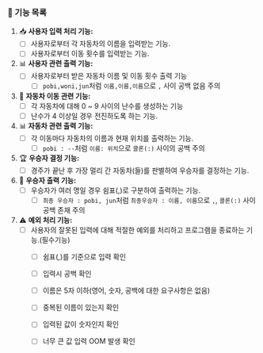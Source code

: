### **🌟 기능 목록**

1. 📥 **사용자 입력 처리 기능:**
   - [ ] 사용자로부터 각 자동차의 이름을 입력받는 기능.
   - [ ] 사용자로부터 이동 횟수를 입력받는 기능.

2. 📊 **사용자 관련 출력 기능:**
   - [ ] 사용자로부터 받은 자동차 이름 및 이동 횟수 출력 기능
     - [ ] `pobi,woni,jun`처럼 `이름,이름,이름`으로 `,` 사이 공백 없음 주의

3. 🚗 **자동차 이동 관련 기능:**
   - [ ] 각 자동차에 대해 0 ~ 9 사이의 난수를 생성하는 기능
   - [ ] 난수가 4 이상일 경우 전진하도록 하는 기능.

4. 📊 **자동차 관련 출력 기능:**
   - [ ] 각 이동마다 자동차의 이름과 현재 위치를 출력하는 기능.
      - [ ] `pobi : --`처럼 `이름: 위치`으로 `콜론(:)` 사이의 공백 주의
5. 🏆 **우승자 결정 기능:**
   - [ ] 경주가 끝난 후 가장 멀리 간 자동차(들)를 판별하여 우승자를 결정하는 기능.

6. 🏅 **우승자 출력 기능:**
   - [ ] 우승자가 여러 명일 경우 쉼표(,)로 구분하여 출력하는 기능.
     - [ ] `최종 우승자 : pobi, jun`처럼 `최종우승자 : 이름, 이름`으로 `,`, `콜론(:)` 사이 공백 존재 주의

7. ⚠️ **예외 처리 기능:**
   - [ ] 사용자의 잘못된 입력에 대해 적절한 예외를 처리하고 프로그램을 종료하는 기능.(필수기능)
     - [ ] 쉼표(,)를 기준으로 입력 확인
     - [ ] 입력시 공백 확인
     - [ ] 이름은 5자 이하(영어, 숫자, 공백에 대한 요구사항은 없음)
     - [ ] 중복된 이름이 있는지 확인
     - [ ] 입력된 값이 숫자인지 확인
     - [ ] 너무 큰 값 입력 OOM 발생 확인

